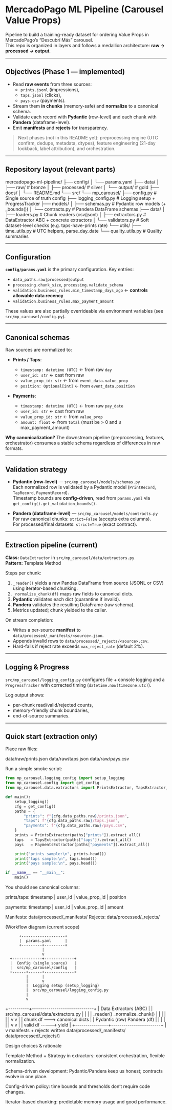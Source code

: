 # MercadoPago ML Pipeline (Carousel Value Props)

Pipeline to build a training-ready dataset for ordering Value Props in MercadoPago’s “Descubrí Más” carousel.  
This repo is organized in layers and follows a medallion architecture: **raw → processed → output**.

---

## Objectives (Phase 1 — implemented)

- Read **raw events** from three sources:
  - `prints.jsonl` (impressions),
  - `taps.jsonl` (clicks),
  - `pays.csv` (payments).
- Stream them **in chunks** (memory-safe) and **normalize** to a canonical schema.
- Validate each record with **Pydantic** (row-level) and each chunk with **Pandera** (dataframe-level).
- Emit **manifests** and **rejects** for transparency.

> Next phases (not in this README yet): preprocessing engine (UTC confirm, dedupe, metadata, dtypes), feature engineering (21-day lookback, label attribution), and orchestration.

---

## Repository layout (relevant parts)

mercadopago-ml-pipeline/
├── config/
│ └── params.yaml
├── data/
│ ├── raw/ # bronze
│ ├── processed/ # silver
│ └── output/ # gold
├── docs/
│ └── README.md
└── src/
└── mp_carousel/
├── config.py # Single source of truth config
├── logging_config.py # Logging setup + ProgressTracker
├── models/
│ ├── schemas.py # Pydantic row models (+ _bounds())
│ └── contracts.py # Pandera DataFrame schemas
├── data/
│ ├── loaders.py # Chunk readers (csv/jsonl)
│ ├── extractors.py # DataExtractor ABC + concrete extractors
│ └── validators.py # Soft dataset-level checks (e.g. taps-have-prints rate)
└── utils/
├── time_utils.py # UTC helpers, parse_day_date
└── quality_utils.py # Quality summaries


---

## Configuration

**`config/params.yaml`** is the primary configuration. Key entries:

- `data_paths.raw|processed|output`  
- `processing.chunk_size`, `processing.validate_schema`  
- `validation.business_rules.min_timestamp_days_ago` ← **controls allowable data recency**  
- `validation.business_rules.max_payment_amount`  

These values are also partially overrideable via environment variables (see `src/mp_carousel/config.py`).

---

## Canonical schemas

Raw sources are normalized to:

- **Prints / Taps**:
  - `timestamp: datetime (UTC)` ← from raw `day`
  - `user_id: str`              ← cast from raw
  - `value_prop_id: str`        ← from `event_data.value_prop`
  - `position: Optional[int]`   ← from `event_data.position`

- **Payments**:
  - `timestamp: datetime (UTC)` ← from raw `pay_date`
  - `user_id: str`              ← cast from raw
  - `value_prop_id: str`        ← from `value_prop`
  - `amount: float`             ← from `total` (must be > 0 and ≤ max_payment_amount)

**Why canonicalization?** The downstream pipeline (preprocessing, features, orchestrator) consumes a stable schema regardless of differences in raw formats.

---

## Validation strategy

- **Pydantic (row-level)** — `src/mp_carousel/models/schemas.py`  
  Each normalized row is validated by a Pydantic model (`PrintRecord`, `TapRecord`, `PaymentRecord`).  
  Timestamp bounds are **config-driven**, read from `params.yaml` via `get_config().get_validation_bounds()`.

- **Pandera (dataframe-level)** — `src/mp_carousel/models/contracts.py`  
  For raw canonical chunks: `strict=False` (accepts extra columns).  
  For processed/final datasets: `strict=True` (exact contract).

---

## Extraction pipeline (current)

**Class:** `DataExtractor` in `src/mp_carousel/data/extractors.py`  
**Pattern:** Template Method

Steps per chunk:
1. `_reader()` yields a raw Pandas DataFrame from source (JSONL or CSV) using iterator-based chunking.
2. `_normalize_chunk(df)` maps raw fields to canonical dicts.
3. **Pydantic** validates each dict (quarantine if invalid).
4. **Pandera** validates the resulting DataFrame (raw schema).
5. Metrics updated; chunk yielded to the caller.

On stream completion:
- Writes a per-source **manifest** to `data/processed/_manifests/<source>.json`.
- Appends invalid rows to `data/processed/_rejects/<source>.csv`.
- Hard-fails if reject rate exceeds `max_reject_rate` (default 2%).

---

## Logging & Progress

`src/mp_carousel/logging_config.py` configures file + console logging and a `ProgressTracker` with corrected timing (`datetime.now(timezone.utc)`).

Log output shows:
- per-chunk read/valid/rejected counts,
- memory-friendly chunk boundaries,
- end-of-source summaries.

---

## Quick start (extraction only)

Place raw files:

data/raw/prints.json
data/raw/taps.json
data/raw/pays.csv


Run a simple smoke script:

```python
from mp_carousel.logging_config import setup_logging
from mp_carousel.config import get_config
from mp_carousel.data.extractors import PrintsExtractor, TapsExtractor, PaymentsExtractor

def main():
    setup_logging()
    cfg = get_config()
    paths = {
        "prints": f"{cfg.data_paths.raw}/prints.json",
        "taps": f"{cfg.data_paths.raw}/taps.json",
        "payments": f"{cfg.data_paths.raw}/pays.csv",
    }
    prints = PrintsExtractor(paths["prints"]).extract_all()
    taps   = TapsExtractor(paths["taps"]).extract_all()
    pays   = PaymentsExtractor(paths["payments"]).extract_all()

    print("prints sample:\n", prints.head())
    print("taps sample:\n", taps.head())
    print("pays sample:\n", pays.head())

if __name__ == "__main__":
    main()
```


You should see canonical columns:

prints/taps: timestamp | user_id | value_prop_id | position

payments: timestamp | user_id | value_prop_id | amount

Manifests: data/processed/_manifests/
Rejects: data/processed/_rejects/

(Workflow diagram (current scope)

          +-------------------+
          |  params.yaml      |
          +---------+---------+
                    |
                    v
      +-------------+-------------+
      |  Config (single source)   |
      |  src/mp_carousel/config   |
      +------+------+-------------+
             |      |
             |      v
             |  Logging setup (setup_logging)
             |  src/mp_carousel/logging_config.py
             |
             v
  +----------+------------------------------+
  |          Data Extractors (ABC)          |
  |  src/mp_carousel/data/extractors.py     |
  |                                         |
  |  _reader()         _normalize_chunk()   |
  |    |                      |             |
  |    v                      v             |
  |  chunk df  ---> canonical dicts         |
  |         Pydantic (row)  Pandera (df)    |
  |                |            |           |
  |                v            v           |
  |            valid df -----> yield        |
  +----------------+------------------------+
                   |
                   v
        manifests + rejects written
        data/processed/_manifests/
        data/processed/_rejects/)


Design choices & rationale

Template Method + Strategy in extractors: consistent orchestration, flexible normalization.

Schema-driven development: Pydantic/Pandera keep us honest; contracts evolve in one place.

Config-driven policy: time bounds and thresholds don’t require code changes.

Iterator-based chunking: predictable memory usage and good performance.